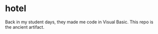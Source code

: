 # hotel
Back in my student days, they made me code in Visual Basic. This repo is the ancient artifact.
